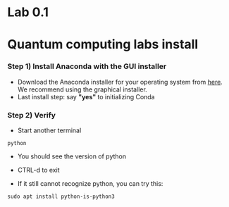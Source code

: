 # Lab 0.1

# Quantum computing labs install

### Step 1) Install Anaconda with the GUI installer

* Download the Anaconda installer for your operating system from [here](https://www.anaconda.com/products/individual#Downloads). We recommend using the graphical installer.
* Last install step: say **"yes"** to initializing Conda

### Step 2) Verify

* Start another terminal
```shell
python
```
* You should see the version of python
* CTRL-d to exit


* If it still cannot recognize python, you can try this:

```shell
sudo apt install python-is-python3
```
